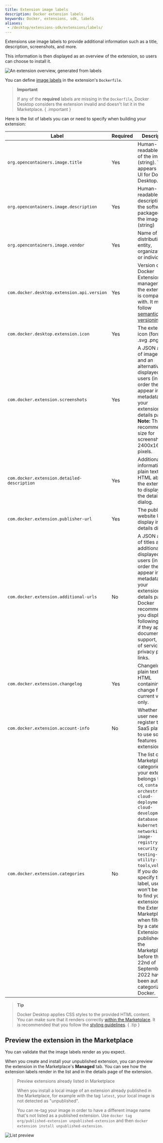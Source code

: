 ```yaml
---
title: Extension image labels
description: Docker extension labels
keywords: Docker, extensions, sdk, labels
aliases: 
 - /desktop/extensions-sdk/extensions/labels/
---
```


Extensions use image labels to provide additional information such as a title, description, screenshots, and more.

This information is then displayed as an overview of the extension, so users can choose to install it.

![An extension overview, generated from labels](images/marketplace-details.png)

You can define [image labels](/reference/dockerfile.md#label) in the extension's `Dockerfile`.

> **Important**
>
> If any of the **required** labels are missing in the `Dockerfile`, Docker Desktop considers the extension invalid and doesn't list it in the Marketplace.
{ .important }


Here is the list of labels you can or need to specify when building your extension:

| Label                                       | Required | Description                                                                                                                                                                                                                                                                                                                                                                                                                                                                                           | Example                                                                                                                                                                                                                                            |
| ------------------------------------------- | -------- | ----------------------------------------------------------------------------------------------------------------------------------------------------------------------------------------------------------------------------------------------------------------------------------------------------------------------------------------------------------------------------------------------------------------------------------------------------------------------------------------------------- | -------------------------------------------------------------------------------------------------------------------------------------------------------------------------------------------------------------------------------------------------- |
| `org.opencontainers.image.title`            | Yes      | Human-readable title of the image (string). This appears in the UI for Docker Desktop.                                                                                                                                                                                                                                                                                                                                                                                                                | my-extension                                                                                                                                                                                                                                       |
| `org.opencontainers.image.description`      | Yes      | Human-readable description of the software packaged in the image (string)                                                                                                                                                                                                                                                                                                                                                                                                                             | This extension is cool.                                                                                                                                                                                                                            |
| `org.opencontainers.image.vendor`           | Yes      | Name of the distributing entity, organization, or individual.                                                                                                                                                                                                                                                                                                                                                                                                                                         | Acme, Inc.                                                                                                                                                                                                                                         |
| `com.docker.desktop.extension.api.version`  | Yes      | Version of the Docker Extension manager that the extension is compatible with. It must follow [semantic versioning](https://semver.org/).                                                                                                                                                                                                                                                                                                                                                             | A specific version like `0.1.0` or, a constraint expression: `>= 0.1.0`, `>= 1.4.7, < 2.0` . For your first extension, you can use `docker extension version` to know the SDK API version and specify `>= <SDK_API_VERSION>`.                      |
| `com.docker.desktop.extension.icon`         | Yes      | The extension icon (format: .svg .png .jpg)                                                                                                                                                                                                                                                                                                                                                                                                                                                           | <a href="{{% param "docs_url" %}}/assets/images/engine.svg" target="__blank">{{% param "docs_url" %}}/assets/images/engine.svg<a>                                                                                                                            |
| `com.docker.extension.screenshots`          | Yes      | A JSON array of image URLs and an alternative text displayed to users (in the order they appear in your metadata) in your extension's details page. **Note:** The recommended size for screenshots is 2400x1600 pixels.                                                                                                                                                                                                                                                                               | `[{"alt":"alternative text for image 1",` `"url":"https://foo.bar/image1.png"},` `{"alt":"alternative text for image2",` `"url":"https://foo.bar/image2.jpg"}]`                                                                                  |
| `com.docker.extension.detailed-description` | Yes      | Additional information in plain text or HTML about the extension to display in the details dialog.                                                                                                                                                                                                                                                                                                                                                                                                    | `My detailed description` or `<h1>My detailed description</h1>`                                                                                                                                                                                    |
| `com.docker.extension.publisher-url`        | Yes      | The publisher website URL to display in the details dialog.                                                                                                                                                                                                                                                                                                                                                                                                                                           | `https://foo.bar`                                                                                                                                                                                                                                  |
| `com.docker.extension.additional-urls`      | No       | A JSON array of titles and additional URLs displayed to users (in the order they appear in your metadata) in your extension's details page. Docker recommends you display the following links if they apply: documentation, support, terms of service, and privacy policy links.                                                                                                                                                                                                                      | `[{"title":"Documentation","url":"https://foo.bar/docs"},` `{"title":"Support","url":"https://foo.bar/support"},` `{"title":"Terms of Service","url":"https://foo.bar/tos"},` `{"title":"Privacy policy","url":"https://foo.bar/privacy-policy"}]` |
| `com.docker.extension.changelog`            | Yes      | Changelog in plain text or HTML containing the change for the current version only.                                                                                                                                                                                                                                                                                                                                                                                                                   | `Extension changelog` or `<p>Extension changelog<ul>` `<li>New feature A</li>` `<li>Bug fix on feature B</li></ul></p>`                                                                                                                            |
| `com.docker.extension.account-info`         | No       | Whether the user needs to register to a SaaS platform to use some features of the extension.                                                                                                                                                                                                                                                                                                                                                                                                          | `required` in case it does, leave it empty otherwise.                                                                                                                                                                                              |
| `com.docker.extension.categories`           | No       | The list of Marketplace categories that your extension belongs to: `ci-cd`, `container-orchestration`, `cloud-deployment`, `cloud-development`, `database`, `kubernetes`, `networking`, `image-registry`, `security`, `testing-tools`, `utility-tools`,`volumes`. If you don't specify this label, users won't be able to find your extension in the Extensions Marketplace when filtering by a category. Extensions published to the Marketplace before the 22nd of September 2022 have been auto-categorized by Docker. | Specified as comma separated values in case of having multiple categories e.g: `kubernetes,security` or a single value e.g. `kubernetes`.                                                                                                          |

> **Tip**
>
> Docker Desktop applies CSS styles to the provided HTML content. You can make sure that it renders correctly 
> [within the Marketplace](#preview-the-extension-in-the-marketplace). It is recommended that you follow the 
> [styling guidelines](../design/index.md).
{ .tip }

## Preview the extension in the Marketplace

You can validate that the image labels render as you expect.

When you create and install your unpublished extension, you can preview the extension in the Marketplace's **Managed** tab. You can see how the extension labels render in the list and in the details page of the extension.

> Preview extensions already listed in Marketplace
>
> When you install a local image of an extension already published in the Marketplace, for example with the tag `latest`, your local image is not detected as "unpublished".
>
> You can re-tag your image in order to have a different image name that's not listed as a published extension.
> Use `docker tag org/published-extension unpublished-extension` and then `docker extension install unpublished-extension`.

![List preview](images/list-preview.png)
